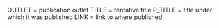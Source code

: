 OUTLET = publication outlet
TITLE = tentative title
P_TITLE = title under which it was published
LINK = link to where published